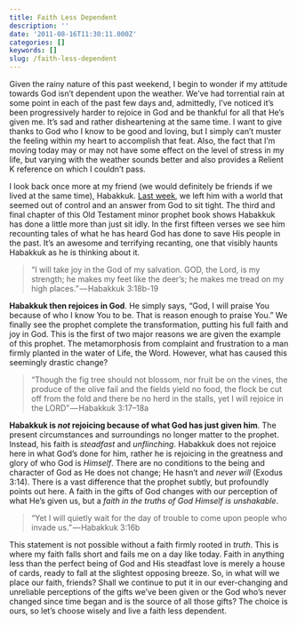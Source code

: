 ```yaml
---
title: Faith Less Dependent
description: ''
date: '2011-08-16T11:30:11.000Z'
categories: []
keywords: []
slug: /faith-less-dependent
---
```


Given the rainy nature of this past weekend, I begin to wonder if my attitude towards God isn’t dependent upon the weather. We’ve had torrential rain at some point in each of the past few days and, admittedly, I’ve noticed it’s been progressively harder to rejoice in God and be thankful for all that He’s given me. It’s sad and rather disheartening at the same time. I want to give thanks to God who I know to be good and loving, but I simply can’t muster the feeling within my heart to accomplish that feat. Also, the fact that I’m moving today may or may not have some effect on the level of stress in my life, but varying with the weather sounds better and also provides a Relient K reference on which I couldn’t pass.

I look back once more at my friend (we would definitely be friends if we lived at the same time), Habakkuk. [Last week](http://104.193.143.57/~waywar13/ce/2011/08/09/out-of-control/), we left him with a world that seemed out of control and an answer from God to sit tight. The third and final chapter of this Old Testament minor prophet book shows Habakkuk has done a little more than just sit idly. In the first fifteen verses we see him recounting tales of what he has heard God has done to save His people in the past. It’s an awesome and terrifying recanting, one that visibly haunts Habakkuk as he is thinking about it.

> “I will take joy in the God of my salvation. GOD, the Lord, is my strength; he makes my feet like the deer’s; he makes me tread on my high places.” — Habakkuk 3:18b-19

**Habakkuk then rejoices in God**. He simply says, “God, I will praise You because of who I know You to be. That is reason enough to praise You.” We finally see the prophet complete the transformation, putting his full faith and joy in God. This is the first of two major reasons we are given the example of this prophet. The metamorphosis from complaint and frustration to a man firmly planted in the water of Life, the Word. However, what has caused this seemingly drastic change?

> “Though the fig tree should not blossom, nor fruit be on the vines, the produce of the olive fail and the fields yield no food, the flock be cut off from the fold and there be no herd in the stalls, yet I will rejoice in the LORD” — Habakkuk 3:17–18a

**Habakkuk is _not_ rejoicing because of what God has just given him**. The present circumstances and surroundings no longer matter to the prophet. Instead, his faith is _steadfast_ and _unflinching_. Habakkuk does not rejoice here in what God’s done for him, rather he is rejoicing in the greatness and glory of who God is _Himself_. There are no conditions to the being and character of God as He does not change; He hasn’t and _never will_ (Exodus 3:14). There is a vast difference that the prophet subtly, but profoundly points out here. A faith in the gifts of God changes with our perception of what He’s given us, but a _faith in the truths of God Himself is unshakable_.

> “Yet I will quietly wait for the day of trouble to come upon people who invade us.” — Habakkuk 3:16b

This statement is not possible without a faith firmly rooted in _truth_. This is where my faith falls short and fails me on a day like today. Faith in anything less than the perfect being of God and His steadfast love is merely a house of cards, ready to fall at the slightest opposing breeze. So, in what will we place our faith, friends? Shall we continue to put it in our ever-changing and unreliable perceptions of the gifts we’ve been given or the God who’s never changed since time began and is the source of all those gifts? The choice is ours, so let’s choose wisely and live a faith less dependent.
